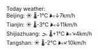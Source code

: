 Today weather:  
Beijing: ☀️   🌡️-1°C 🌬️↓7km/h  
Tianjin: ☀️   🌡️-3°C 🌬️↓11km/h  
Shijiazhuang: 🌫  🌡️+1°C 🌬️↘4km/h  
Tangshan: ☀️   🌡️-2°C 🌬️↙10km/h  
